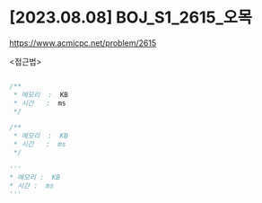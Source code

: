 #   [2023.08.08] BOJ_S1_2615_오목
https://www.acmicpc.net/problem/2615

<접근법>

```
```




```java
/**
 * 메모리  :  KB
 * 시간   :  ms
 */
```



```js
/**
 * 메모리  :  KB
 * 시간   :  ms
 */
```




```python
'''
* 메모리 :  KB
* 시간 :  ms
'''
```

